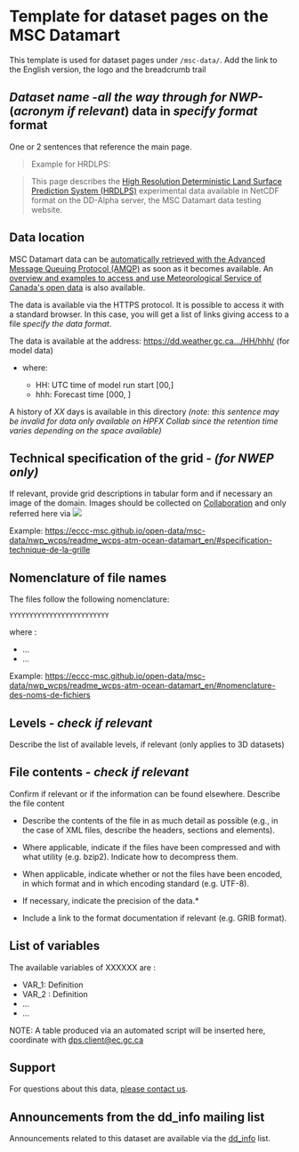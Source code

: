 # Template for dataset pages on the MSC Datamart

This template is used for dataset pages under `/msc-data/`. Add the link to the English version, the logo and the breadcrumb trail


## *Dataset name -all the way through for NWP-* (*acronym if relevant*) data in *specify format* format
One or 2 sentences that reference the main page.

> Example for HRDLPS:

> This page describes the [High Resolution Deterministic Land Surface Prediction System (HRDLPS)](https://eccc-msc.github.io/open-data/msc-data/nwp_hrdlps/readme_hrdlps_en/) experimental data available in NetCDF format on the DD-Alpha server, the MSC Datamart data testing website.

## Data location

MSC Datamart data can be [automatically retrieved with the Advanced Message Queuing Protocol (AMQP)](.../.../msc-datamart/amqp_en.md) as soon as it becomes available. An [overview and examples to access and use Meteorological Service of Canada's open data](.../.../usage-overview/readme_en.md) is also available.

The data is available via the HTTPS protocol. It is possible to access it with a standard browser. In this case, you will get a list of links giving access to a file *specify the data format*.

The data is available at the address: https://dd.weather.gc.ca.../HH/hhh/ (for model data)

* where:

    * HH: UTC time of model run start [00,]
    * hhh: Forecast time [000, ]

A history of _XX_ days is available in this directory _(note: this sentence may be invalid for data only available on HPFX Collab since the retention time varies depending on the space available)_

## Technical specification of the grid - *(for NWEP only)*

If relevant, provide grid descriptions in tabular form and if necessary an image of the domain. Images should be collected on [Collaboration](https://collaboration.cmc.ec.gc.ca/cmc/cmos/public_doc) and only referred here via ![](address)

Example: https://eccc-msc.github.io/open-data/msc-data/nwp_wcps/readme_wcps-atm-ocean-datamart_en/#specification-technique-de-la-grille

## Nomenclature of file names 

The files follow the following nomenclature: 

`YYYYYYYYYYYYYYYYYYYYYYYYY`

where :

* ...
* ...

Example: https://eccc-msc.github.io/open-data/msc-data/nwp_wcps/readme_wcps-atm-ocean-datamart_en/#nomenclature-des-noms-de-fichiers

## Levels - *check if relevant*

Describe the list of available levels, if relevant (only applies to 3D datasets)

## File contents - *check if relevant*
 
Confirm if relevant or if the information can be found elsewhere. Describe the file content

* Describe the contents of the file in as much detail as possible (e.g., in the case of XML files, describe the headers, sections and elements).

* Where applicable, indicate if the files have been compressed and with what utility (e.g. bzip2). Indicate how to decompress them.

* When applicable, indicate whether or not the files have been encoded, in which format and in which encoding standard (e.g. UTF-8).

* If necessary, indicate the precision of the data.*

* Include a link to the format documentation if relevant (e.g. GRIB format).

## List of variables

The available variables of XXXXXX are :

* VAR_1: Definition
* VAR_2 : Definition
* ...
* ...

NOTE: A table produced via an automated script will be inserted here, coordinate with dps.client@ec.gc.ca

## Support

For questions about this data, [please contact us](https://meteo.gc.ca/mainmenu/contact_us_e.html).

## Announcements from the dd_info mailing list 

Announcements related to this dataset are available via the [dd_info](https://lists.ec.gc.ca/cgi-bin/mailman/listinfo/dd_info) list.
